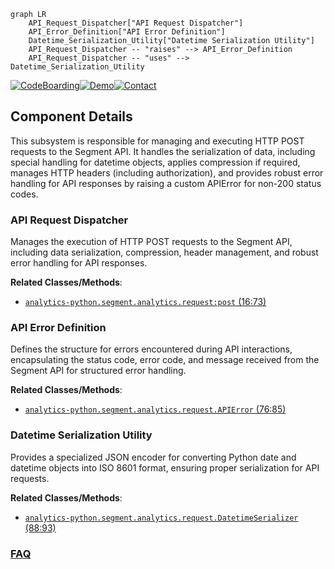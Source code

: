 ```mermaid
graph LR
    API_Request_Dispatcher["API Request Dispatcher"]
    API_Error_Definition["API Error Definition"]
    Datetime_Serialization_Utility["Datetime Serialization Utility"]
    API_Request_Dispatcher -- "raises" --> API_Error_Definition
    API_Request_Dispatcher -- "uses" --> Datetime_Serialization_Utility
```
[![CodeBoarding](https://img.shields.io/badge/Generated%20by-CodeBoarding-9cf?style=flat-square)](https://github.com/CodeBoarding/GeneratedOnBoardings)[![Demo](https://img.shields.io/badge/Try%20our-Demo-blue?style=flat-square)](https://www.codeboarding.org/demo)[![Contact](https://img.shields.io/badge/Contact%20us%20-%20contact@codeboarding.org-lightgrey?style=flat-square)](mailto:contact@codeboarding.org)

## Component Details

This subsystem is responsible for managing and executing HTTP POST requests to the Segment API. It handles the serialization of data, including special handling for datetime objects, applies compression if required, manages HTTP headers (including authorization), and provides robust error handling for API responses by raising a custom APIError for non-200 status codes.

### API Request Dispatcher
Manages the execution of HTTP POST requests to the Segment API, including data serialization, compression, header management, and robust error handling for API responses.


**Related Classes/Methods**:

- <a href="https://github.com/segmentio/analytics-python/blob/master/segment/analytics/request.py#L16-L73" target="_blank" rel="noopener noreferrer">`analytics-python.segment.analytics.request:post` (16:73)</a>


### API Error Definition
Defines the structure for errors encountered during API interactions, encapsulating the status code, error code, and message received from the Segment API for structured error handling.


**Related Classes/Methods**:

- <a href="https://github.com/segmentio/analytics-python/blob/master/segment/analytics/request.py#L76-L85" target="_blank" rel="noopener noreferrer">`analytics-python.segment.analytics.request.APIError` (76:85)</a>


### Datetime Serialization Utility
Provides a specialized JSON encoder for converting Python date and datetime objects into ISO 8601 format, ensuring proper serialization for API requests.


**Related Classes/Methods**:

- <a href="https://github.com/segmentio/analytics-python/blob/master/segment/analytics/request.py#L88-L93" target="_blank" rel="noopener noreferrer">`analytics-python.segment.analytics.request.DatetimeSerializer` (88:93)</a>




### [FAQ](https://github.com/CodeBoarding/GeneratedOnBoardings/tree/main?tab=readme-ov-file#faq)